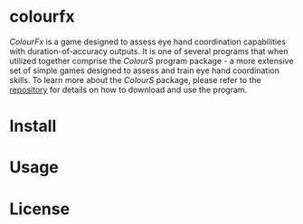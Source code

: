 # colourfx
*ColourFx* is a game designed to assess eye hand coordination capabilities with duration-of-accuracy outputs. It is one of several programs that when utilized together comprise the *ColourS* program package - a more extensive set of simple games designed to assess and train eye hand coordination skills. To learn more about the *ColourS* package, please refer to the [repository](https://github.com/liamwilt/colours) for details on how to download and use the program.
# Install
# Usage
# License
